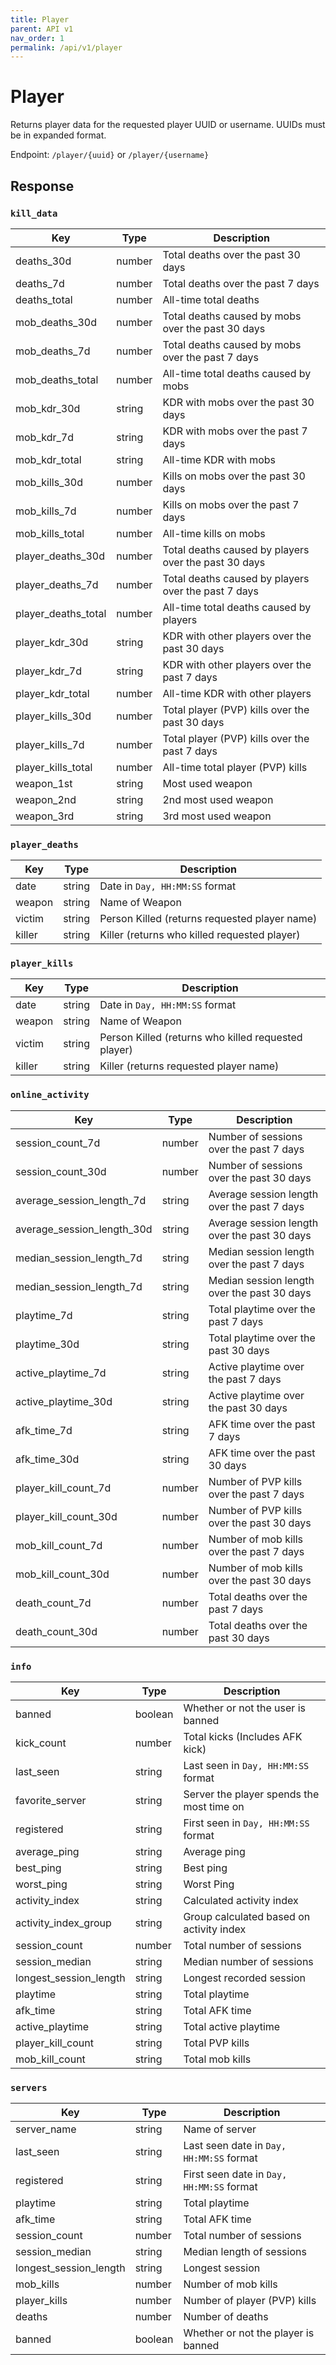 ```yaml
---
title: Player
parent: API v1
nav_order: 1
permalink: /api/v1/player
---
```


# Player

Returns player data for the requested player UUID or username. UUIDs must be in expanded format.

Endpoint: `/player/{uuid}` or `/player/{username}`

## Response

### `kill_data`

| Key                   | Type   | Description                                          |
|-----------------------|--------|------------------------------------------------------|
| deaths\_30d           | number | Total deaths over the past 30 days                   |
| deaths\_7d            | number | Total deaths over the past 7 days                    |
| deaths\_total         | number | All\-time total deaths                               |
| mob\_deaths\_30d      | number | Total deaths caused by mobs over the past 30 days    |
| mob\_deaths\_7d       | number | Total deaths caused by mobs over the past 7 days     |
| mob\_deaths\_total    | number | All\-time total deaths caused by mobs                |
| mob\_kdr\_30d         | string | KDR with mobs over the past 30 days                  |
| mob\_kdr\_7d          | string | KDR with mobs over the past 7 days                   |
| mob\_kdr\_total       | string | All\-time KDR with mobs                              |
| mob\_kills\_30d       | number | Kills on mobs over the past 30 days                  |
| mob\_kills\_7d        | number | Kills on mobs over the past 7 days                   |
| mob\_kills\_total     | number | All\-time kills on mobs                              |
| player\_deaths\_30d   | number | Total deaths caused by players over the past 30 days |
| player\_deaths\_7d    | number | Total deaths caused by players over the past 7 days  |
| player\_deaths\_total | number | All\-time total deaths caused by players             |
| player\_kdr\_30d      | string | KDR with other players over the past 30 days         |
| player\_kdr\_7d       | string | KDR with other players over the past 7 days          |
| player\_kdr\_total    | number | All\-time KDR with other players                     |
| player\_kills\_30d    | number | Total player \(PVP\) kills over the past 30 days     |
| player\_kills\_7d     | number | Total player \(PVP\) kills over the past 7 days      |
| player\_kills\_total  | number | All\-time total player \(PVP\) kills                 |
| weapon\_1st           | string | Most used weapon                                     |
| weapon\_2nd           | string | 2nd most used weapon                                 |
| weapon\_3rd           | string | 3rd most used weapon                                 |


### `player_deaths`

| Key    | Type   | Description                                     |
|--------|--------|-------------------------------------------------|
| date   | string | Date in  `Day, HH:MM:SS` format                 |
| weapon | string | Name of Weapon                                  |
| victim | string | Person Killed \(returns requested player name\) |
| killer | string | Killer \(returns who killed requested player\)  |

### `player_kills`

| Key    | Type   | Description                                           |
|--------|--------|-------------------------------------------------------|
| date   | string | Date in  `Day, HH:MM:SS` format                       |
| weapon | string | Name of Weapon                                        |
| victim | string | Person Killed \(returns who killed requested player\) |
| killer | string | Killer \(returns requested player name\)              |

### `online_activity`

| Key                           | Type   | Description                                  |
|-------------------------------|--------|----------------------------------------------|
| session\_count\_7d            | number | Number of sessions over the past 7 days      |
| session\_count\_30d           | number | Number of sessions over the past 30 days     |
| average\_session\_length\_7d  | string | Average session length over the past 7 days  |
| average\_session\_length\_30d | string | Average session length over the past 30 days |
| median\_session\_length\_7d   | string | Median session length over the past 7 days   |
| median\_session\_length\_7d   | string | Median session length over the past 30 days  |
| playtime\_7d                  | string | Total playtime over the past 7 days          |
| playtime\_30d                 | string | Total playtime over the past 30 days         |
| active\_playtime\_7d          | string | Active playtime over the past 7 days         |
| active\_playtime\_30d         | string | Active playtime over the past 30 days        |
| afk\_time\_7d                 | string | AFK time over the past 7 days                |
| afk\_time\_30d                | string | AFK time over the past 30 days               |
| player\_kill\_count\_7d       | number | Number of PVP kills over the past 7 days     |
| player\_kill\_count\_30d      | number | Number of PVP kills over the past 30 days    |
| mob\_kill\_count\_7d          | number | Number of mob kills over the past 7 days     |
| mob\_kill\_count\_30d         | number | Number of mob kills over the past 30 days    |
| death\_count\_7d              | number | Total deaths over the past 7 days            |
| death\_count\_30d             | number | Total deaths over the past 30 days           |

### `info`

| Key                      | Type    | Description                               |
|--------------------------|---------|-------------------------------------------|
| banned                   | boolean | Whether or not the user is banned         |
| kick\_count              | number  | Total kicks (Includes AFK kick)           |
| last\_seen               | string  | Last seen in `Day, HH:MM:SS` format       |
| favorite\_server         | string  | Server the player spends the most time on |
| registered               | string  | First seen in `Day, HH:MM:SS` format      |
| average\_ping            | string  | Average ping                              |
| best\_ping               | string  | Best ping                                 |
| worst\_ping              | string  | Worst Ping                                |
| activity\_index          | string  | Calculated activity index                 |
| activity\_index\_group   | string  | Group calculated based on activity index  |
| session\_count           | number  | Total number of sessions                  |
| session\_median          | string  | Median number of sessions                 |
| longest\_session\_length | string  | Longest recorded session                  |
| playtime                 | string  | Total playtime                            |
| afk\_time                | string  | Total AFK time                            |
| active\_playtime         | string  | Total active playtime                     |
| player\_kill\_count      | string  | Total PVP kills                           |
| mob\_kill\_count         | string  | Total mob kills                           |

###  `servers`

| Key                      | Type    | Description                                  |
|--------------------------|---------|----------------------------------------------|
| server\_name             | string  | Name of server                               |
| last\_seen               | string  | Last seen date in  `Day, HH:MM:SS` format    |
| registered               | string  | First seen date in  `Day, HH:MM:SS` format   |
| playtime                 | string  | Total playtime                               |
| afk\_time                | string  | Total AFK time                               |
| session\_count           | number  | Total number of sessions                     |
| session\_median          | string  | Median length of sessions                    |
| longest\_session\_length | string  | Longest session                              |
| mob\_kills               | number  | Number of mob kills                          |
| player\_kills            | number  | Number of player (PVP) kills                 |
| deaths                   | number  | Number of deaths                             |
| banned                   | boolean | Whether or not the player is banned          |



